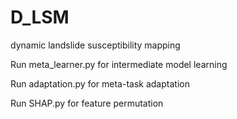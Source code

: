 # D_LSM
dynamic landslide susceptibility mapping


Run meta_learner.py for intermediate model learning

Run adaptation.py for meta-task adaptation

Run SHAP.py for feature permutation